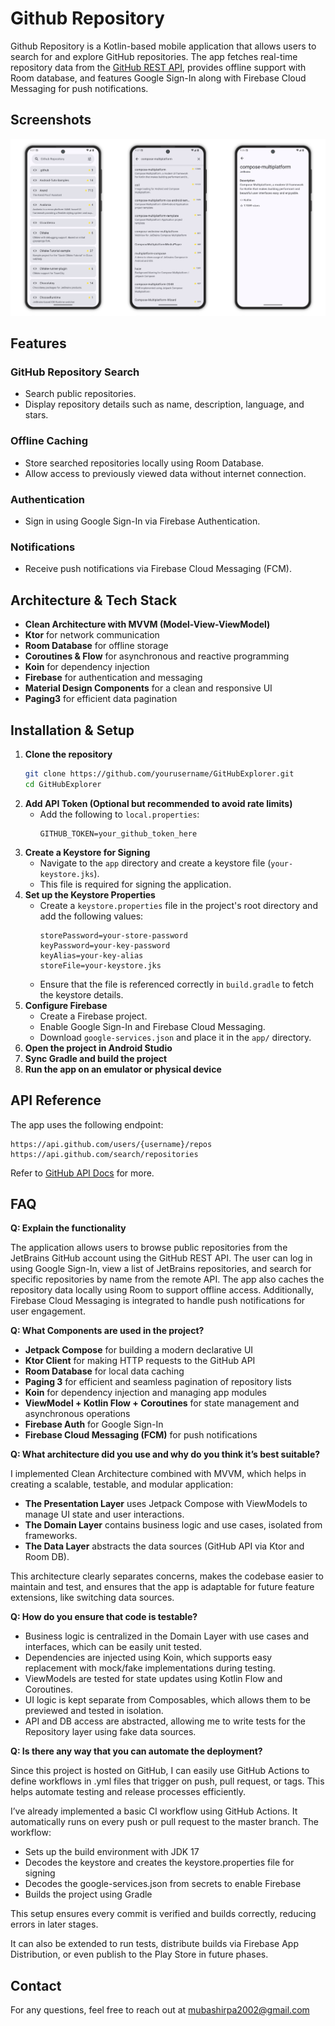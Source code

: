 # Github Repository

Github Repository is a Kotlin-based mobile application that allows users to search for and explore
GitHub repositories. The app fetches real-time repository data from
the [GitHub REST API](https://docs.github.com/en/rest), provides offline support with Room database,
and features Google Sign-In along with Firebase Cloud Messaging for push notifications.

## **Screenshots**

<picture>
  <source media="(prefers-color-scheme: dark)" srcset="screenshots/screenshot-dark.png">
  <source media="(prefers-color-scheme: light)" srcset="screenshots/screenshot.png">
  <img alt="App Screenshot" src="screenshots/screenshot.png">
</picture>

## Features

### GitHub Repository Search

- Search public repositories.
- Display repository details such as name, description, language, and stars.

### Offline Caching

- Store searched repositories locally using Room Database.
- Allow access to previously viewed data without internet connection.

### Authentication

- Sign in using Google Sign-In via Firebase Authentication.

### Notifications

- Receive push notifications via Firebase Cloud Messaging (FCM).

## Architecture & Tech Stack

- **Clean Architecture with MVVM (Model-View-ViewModel)**
- **Ktor** for network communication
- **Room Database** for offline storage
- **Coroutines & Flow** for asynchronous and reactive programming
- **Koin** for dependency injection
- **Firebase** for authentication and messaging
- **Material Design Components** for a clean and responsive UI
- **Paging3** for efficient data pagination

## Installation & Setup

1. **Clone the repository**
   ```sh
   git clone https://github.com/yourusername/GitHubExplorer.git
   cd GitHubExplorer
   ```
2. **Add API Token (Optional but recommended to avoid rate limits)**
    - Add the following to `local.properties`:
      ```properties
      GITHUB_TOKEN=your_github_token_here
      ```
3. **Create a Keystore for Signing**
    - Navigate to the `app` directory and create a keystore file (`your-keystore.jks`).
    - This file is required for signing the application.
4. **Set up the Keystore Properties**
    - Create a `keystore.properties` file in the project's root directory and add the following
      values:
      ```properties
      storePassword=your-store-password
      keyPassword=your-key-password
      keyAlias=your-key-alias
      storeFile=your-keystore.jks
      ```
    - Ensure that the file is referenced correctly in `build.gradle` to fetch the keystore details.
5. **Configure Firebase**
    - Create a Firebase project.
    - Enable Google Sign-In and Firebase Cloud Messaging.
    - Download `google-services.json` and place it in the `app/` directory.
6. **Open the project in Android Studio**
7. **Sync Gradle and build the project**
8. **Run the app on an emulator or physical device**

## API Reference

The app uses the following endpoint:

```
https://api.github.com/users/{username}/repos
https://api.github.com/search/repositories
```

Refer to [GitHub API Docs](https://docs.github.com/en/rest) for more.

## FAQ

**Q: Explain the functionality**

The application allows users to browse public repositories from the JetBrains GitHub account using
the GitHub REST API. The user can log in using Google Sign-In, view a list of JetBrains
repositories, and search for specific repositories by name from the remote API. The app also caches
the repository data locally using Room to support offline access. Additionally, Firebase Cloud
Messaging is integrated to handle push notifications for user engagement.

**Q: What Components are used in the project?**

- **Jetpack Compose** for building a modern declarative UI
- **Ktor Client** for making HTTP requests to the GitHub API
- **Room Database** for local data caching
- **Paging 3** for efficient and seamless pagination of repository lists
- **Koin** for dependency injection and managing app modules
- **ViewModel + Kotlin Flow + Coroutines** for state management and asynchronous operations
- **Firebase Auth** for Google Sign-In
- **Firebase Cloud Messaging (FCM)** for push notifications

**Q: What architecture did you use and why do you think it’s best suitable?**

I implemented Clean Architecture combined with MVVM, which helps in creating a scalable, testable,
and modular application:

- **The Presentation Layer** uses Jetpack Compose with ViewModels to manage UI state and user
  interactions.
- **The Domain Layer** contains business logic and use cases, isolated from frameworks.
- **The Data Layer** abstracts the data sources (GitHub API via Ktor and Room DB).

This architecture clearly separates concerns, makes the codebase easier to maintain and test, and
ensures that the app is adaptable for future feature extensions, like switching data sources.

**Q: How do you ensure that code is testable?**

- Business logic is centralized in the Domain Layer with use cases and interfaces, which can be
  easily unit tested.
- Dependencies are injected using Koin, which supports easy replacement with mock/fake
  implementations during testing.
- ViewModels are tested for state updates using Kotlin Flow and Coroutines.
- UI logic is kept separate from Composables, which allows them to be previewed and tested in
  isolation.
- API and DB access are abstracted, allowing me to write tests for the Repository layer using fake
  data sources.

**Q: Is there any way that you can automate the deployment?**

Since this project is hosted on GitHub, I can easily use GitHub Actions to define workflows in .yml
files that trigger on push, pull request, or tags. This helps automate testing and release processes
efficiently.

I’ve already implemented a basic CI workflow using GitHub Actions.
It automatically runs on every push or pull request to the master branch.
The workflow:

- Sets up the build environment with JDK 17
- Decodes the keystore and creates the keystore.properties file for signing
- Decodes the google-services.json from secrets to enable Firebase
- Builds the project using Gradle

This setup ensures every commit is verified and builds correctly, reducing errors in later stages.

It can also be extended to run tests, distribute builds via Firebase App Distribution, or even
publish to the Play Store in future phases.

## Contact

For any questions, feel free to reach out
at [mubashirpa2002@gmail.com](mailto:mubashirpa2002@gmail.com)